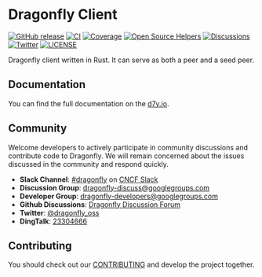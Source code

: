 # Dragonfly Client

[![GitHub release](https://img.shields.io/github/release/dragonflyoss/client.svg)](https://github.com/dragonflyoss/client/releases)
[![CI](https://github.com/dragonflyoss/client/actions/workflows/ci.yml/badge.svg?branch=main)](https://github.com/dragonflyoss/client/actions/workflows/ci.yml)
[![Coverage](https://codecov.io/gh/dragonflyoss/client/branch/main/graph/badge.svg)](https://codecov.io/gh/dragonflyoss/dfdameon)
[![Open Source Helpers](https://www.codetriage.com/dragonflyoss/client/badges/users.svg)](https://www.codetriage.com/dragonflyoss/client)
[![Discussions](https://img.shields.io/badge/discussions-on%20github-blue?style=flat-square)](https://github.com/dragonflyoss/Dragonfly2/discussions)
[![Twitter](https://img.shields.io/twitter/url?style=social&url=https%3A%2F%2Ftwitter.com%2Fdragonfly_oss)](https://twitter.com/dragonfly_oss)
[![LICENSE](https://img.shields.io/github/license/dragonflyoss/Dragonfly2.svg?style=flat-square)](https://github.com/dragonflyoss/Dragonfly2/blob/main/LICENSE)

Dragonfly client written in Rust. It can serve as both a peer and a seed peer.

## Documentation

You can find the full documentation on the [d7y.io](https://d7y.io).

## Community

Welcome developers to actively participate in community discussions
and contribute code to Dragonfly. We will remain
concerned about the issues discussed in the community and respond quickly.

- **Slack Channel**: [#dragonfly](https://cloud-native.slack.com/messages/dragonfly/) on [CNCF Slack](https://slack.cncf.io/)
- **Discussion Group**: <dragonfly-discuss@googlegroups.com>
- **Developer Group**: <dragonfly-developers@googlegroups.com>
- **Github Discussions**: [Dragonfly Discussion Forum](https://github.com/dragonflyoss/Dragonfly2/discussions)
- **Twitter**: [@dragonfly_oss](https://twitter.com/dragonfly_oss)
- **DingTalk**: [23304666](https://qr.dingtalk.com/action/joingroup?code=v1,k1,3wEdP6zHKQbOzBRwOvv8wyIbxDEU0kXMrxphaOcPz6I=&_dt_no_comment=1&origin=11)

## Contributing

You should check out our
[CONTRIBUTING](./CONTRIBUTING.md) and develop the project together.
